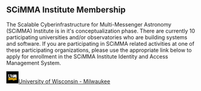 ## SCiMMA Institute Membership
The Scalable Cyberinfrastructure for Multi-Messenger Astronomy (SCiMMA) Institute is in it's conceptualization phase. There are currently 10 participating universities and/or observatories who are building systems and software. If you are participating in SCiMMA related activities at one of these participating organizations, please use the appropriate link below to apply for enrollment in the SCiMMA Institute Identity and Access Management System.

![UWM Logo](./images/UWMLogo_32.png)[University of Wisconsin - Milwaukee](https://registry.scimma.org/registry/co_petitions/start/coef:29)
